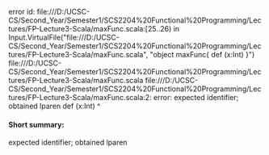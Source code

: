 error id: file:///D:/UCSC-CS/Second_Year/Semester1/SCS2204%20Functional%20Programming/Lectures/FP-Lecture3-Scala/maxFunc.scala:[25..26) in Input.VirtualFile("file:///D:/UCSC-CS/Second_Year/Semester1/SCS2204%20Functional%20Programming/Lectures/FP-Lecture3-Scala/maxFunc.scala", "object maxFunc{
    def (x:Int)
}")
file:///D:/UCSC-CS/Second_Year/Semester1/SCS2204%20Functional%20Programming/Lectures/FP-Lecture3-Scala/maxFunc.scala
file:///D:/UCSC-CS/Second_Year/Semester1/SCS2204%20Functional%20Programming/Lectures/FP-Lecture3-Scala/maxFunc.scala:2: error: expected identifier; obtained lparen
    def (x:Int)
        ^
#### Short summary: 

expected identifier; obtained lparen
